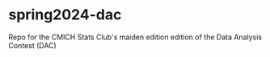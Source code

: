 # spring2024-dac
 Repo for the CMICH Stats Club's maiden edition edition of the Data Analysis Contest (DAC)
